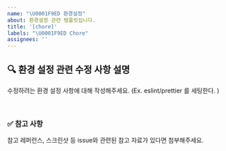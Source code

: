 ```yaml
---
name: "\U0001F9ED 환경설정"
about: 환경설정 관련 템플릿입니다.
title: '[chore]'
labels: "\U0001F9ED Chore"
assignees: ''
---
```


## 🔍 환경 설정 관련 수정 사항 설명

수정하려는 환경 설정 사항에 대해 작성해주세요.
(Ex. eslint/prettier 를 세팅한다. )

<br>

### ✅ 참고 사항

참고 레퍼런스, 스크린샷 등 issue와 관련된 참고 자료가 있다면 첨부해주세요.
